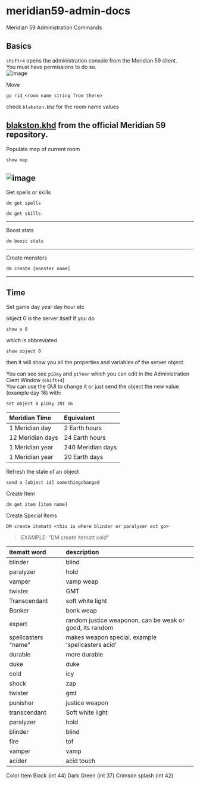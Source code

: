 # meridian59-admin-docs
Meridian 59 Administration Commands

## Basics

`shift+4` opens the administration console from the Meridian 59 client.<br>
You must have permissions to do so.<br>
![image](https://github.com/adrienlaws/meridian59-admin-docs/assets/4023541/50a1ce77-817b-4368-bc75-03e8a630072a)


Move
```
go rid_<room name string from there>
```
check `blakston.khd` for the room name values<br>

[blakston.khd](https://github.com/Meridian59/Meridian59/blob/b22dceea862f85cc53772d93ffd815329da11b62/kod/include/blakston.khd#L359) from the official Meridian 59 repository.
---
Populate map of current room
```
show map
```
![image](https://github.com/adrienlaws/meridian59-admin-docs/assets/4023541/e19a9613-5744-44c1-a0f9-0933d18cde16)
---
Get spells or skills
```
dm get spells
```
```
dm get skills
```
---
Boost stats
```
dm boost stats
```
---
Create monsters
```
dm create [monster name]
```
---
## Time

Set game day year day hour etc

object 0 is the server itself
if you do 
```
show o 0
```
which is abbreviated
```
show object 0
```
then it will show you all the properties and variables of the server object

You can see see `piDay` and `piYear` which you can edit in the Administration Cient Window (`shift+4`) <br>
You can use the GUI to change it or just send the object the new value (example day 16) with:<br>
```
set object 0 piDay INT 16
```

| Meridian Time | Equivalent |
|:-------------|:-------------|
| 1 Meridian day | 2 Earth hours |
| 12 Meridian days | 24 Earth hours | 
| 1 Meridian year | 240 Meridian days |
| 1 Meridian year | 20 Earth days |

Refresh the state of an object
```
send o [object id] somethingchanged
```

Create Item
```
dm get item [item name]
```

Create Special Items
```
DM create itematt <this is where blinder or paralyzer ect go>
```
>EXAMPLE: "DM create itematt cold"

itematt word | description
|:-|:-|
blinder | blind
paralyzer | hold
vamper | vamp weap
twister | GMT
Transcendant | soft white light
Bonker | bonk weap
expert | random justice weaponon, can be weak or good, its random
spellcasters "name" | makes weapon special, example 'spellcasters acid'
durable | more durable
duke | duke
cold | icy
shock | zap
twister | gmt
punisher | justice weapon
transcendant | Soft white light
paralyzer | hold
blinder | blind
fire | tof
vamper | vamp
acider | acid touch

Color Item
Black (int 44)
Dark Green (int 37)
Crimson splash (int 42)

